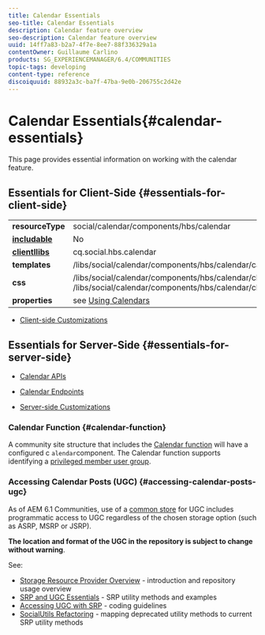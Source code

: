 ```yaml
---
title: Calendar Essentials
seo-title: Calendar Essentials
description: Calendar feature overview
seo-description: Calendar feature overview
uuid: 14ff7a83-b2a7-4f7e-8ee7-88f336329a1a
contentOwner: Guillaume Carlino
products: SG_EXPERIENCEMANAGER/6.4/COMMUNITIES
topic-tags: developing
content-type: reference
discoiquuid: 88932a3c-ba7f-47ba-9e0b-206755c2d42e
---
```


# Calendar Essentials{#calendar-essentials}

This page provides essential information on working with the calendar feature.

## Essentials for Client-Side {#essentials-for-client-side}

<table> 
 <tbody>
  <tr>
   <td> <strong>resourceType</strong></td> 
   <td>social/calendar/components/hbs/calendar</td> 
  </tr>
  <tr>
   <td> <a href="../../communities/using/scf.md#add-or-include-a-communities-component"><strong>includable</strong></a></td> 
   <td>No</td> 
  </tr>
  <tr>
   <td> <a href="../../communities/using/client-customize.md#clientlibs-for-scf"><strong>clientllibs</strong></a></td> 
   <td>cq.social.hbs.calendar</td> 
  </tr>
  <tr>
   <td> <strong>templates</strong></td> 
   <td>/libs/social/calendar/components/hbs/calendar/calendar.hbs</td> 
   <td> </td> 
  </tr>
  <tr>
   <td> <strong>css</strong></td> 
   <td>/libs/social/calendar/components/hbs/calendar/clientlibs/css/calendar.css<br /> /libs/social/calendar/components/hbs/calendar/clientlibs/css/jqueryui.css</td> 
  </tr>
  <tr>
   <td><strong> properties</strong></td> 
   <td>see <a href="../../communities/using/calendar.md">Using Calendars</a></td> 
  </tr>
 </tbody>
</table>

* [Client-side Customizations](../../communities/using/client-customize.md)

## Essentials for Server-Side {#essentials-for-server-side}

* [Calendar APIs](/sites/developing/using/reference-materials/javadoc/com/adobe/cq/social/calendar/client/api/package-summary.md)

* [Calendar Endpoints](/sites/developing/using/reference-materials/javadoc/com/adobe/cq/social/calendar/client/endpoints/package-summary.md)

* [Server-side Customizations](../../communities/using/server-customize.md)

### Calendar Function {#calendar-function}

A community site structure that includes the [Calendar function](../../communities/using/functions.md#calendar-function) will have a configured c `alendar`component. The Calendar function supports identifying a [privileged member user group](../../communities/using/users.md#privileged-members-group).

### Accessing Calendar Posts (UGC) {#accessing-calendar-posts-ugc}

As of AEM 6.1 Communities, use of a [common store](../../communities/using/working-with-srp.md) for UGC includes programmatic access to UGC regardless of the chosen storage option (such as ASRP, MSRP or JSRP).

**The location and format of the UGC in the repository is subject to change without warning**.

See:

* [Storage Resource Provider Overview](../../communities/using/srp.md) - introduction and repository usage overview
* [SRP and UGC Essentials](../../communities/using/srp-and-ugc.md) - SRP utility methods and examples
* [Accessing UGC with SRP](../../communities/using/accessing-ugc-with-srp.md) - coding guidelines
* [SocialUtils Refactoring](../../communities/using/socialutils.md) - mapping deprecated utility methods to current SRP utility methods

